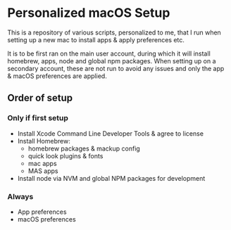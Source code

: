 # Personalized macOS Setup

This is a repository of various scripts, personalized to me, that I run when setting up a new mac to install apps & apply preferences etc.

It is to be first ran on the main user account, during which it will install homebrew, apps, node and global npm packages. When setting up on a secondary account, these are not run to avoid any issues and only the app & macOS preferences are applied.

## Order of setup

### Only if first setup

- Install Xcode Command Line Developer Tools & agree to license
- Install Homebrew:
  - homebrew packages & mackup config
  - quick look plugins & fonts
  - mac apps
  - MAS apps
- Install node via NVM and global NPM packages for development

### Always

- App preferences
- macOS preferences
